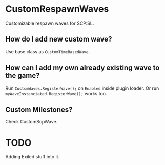# CustomRespawnWaves
Customizable respawn waves for SCP:SL.

## How do I add new custom wave?
Use base class as `CustomTimeBasedWave`.

## How can I add my own already existing wave to the game?
Run `CustomWaves.RegisterWave();` on `Enabled` inside plugin loader.
Or run `myWaveInstanciated.RegisterWave();` works too.

## Custom Milestones?
Check CustomScpWave.

# TODO
Adding Exiled stuff into it.